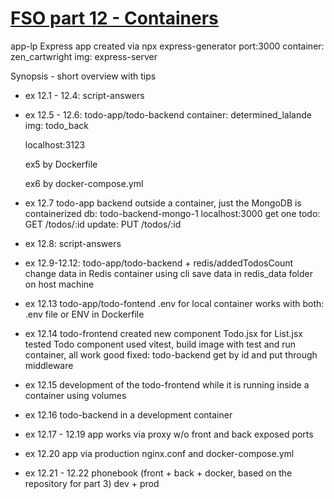 # [FSO part 12 - Containers](https://fullstackopen.com/en/part12)

  app-lp
      Express app created via npx express-generator
      port:3000
      container: zen_cartwright
      img: express-server

  Synopsis - short overview with tips
  
  - ex 12.1 - 12.4: script-answers
  - ex 12.5 - 12.6: todo-app/todo-backend
      container: determined_lalande
      img: todo_back

      localhost:3123

      ex5 by Dockerfile

      ex6 by docker-compose.yml

  - ex 12.7 todo-app backend outside a container, just the MongoDB is containerized
          db: todo-backend-mongo-1
          localhost:3000
          get one todo: GET /todos/:id
          update: PUT /todos/:id

  - ex 12.8: script-answers

  - ex 12.9-12.12: todo-app/todo-backend  + redis/addedTodosCount
          change data in Redis container using cli
          save data in redis_data folder on host machine

  - ex 12.13 todo-app/todo-fontend
          .env for local
          container works with both: .env file or ENV in Dockerfile

  - ex 12.14 todo-frontend
          created new component Todo.jsx for List.jsx
          tested Todo component used vitest, build image with test and run container, all work good
          fixed: todo-backend get by id and put through middleware

  - ex 12.15
      development of the todo-frontend while it is running inside a container using volumes

  - ex 12.16
      todo-backend in a development container

  - ex 12.17 - 12.19
      app works via proxy w/o front and back exposed ports

  - ex 12.20
      app via production nginx.conf and docker-compose.yml

  - ex 12.21 - 12.22
      phonebook (front + back + docker, based on the repository for part 3)
      dev + prod
